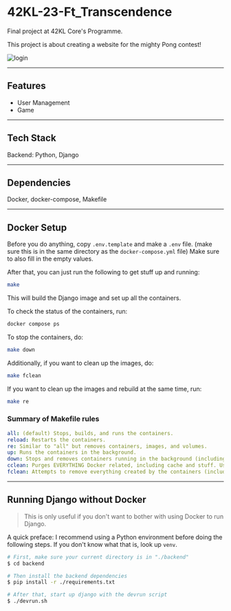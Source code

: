# 42KL-23-Ft_Transcendence

Final project at 42KL Core's Programme.

This project is about creating a website for the mighty Pong contest!

![login](https://github.com/user-attachments/assets/88dfcfcd-0844-4a23-878c-e1e247b02007)

_____

## Features
* User Management
* Game

_______
## Tech Stack
Backend: Python, Django

________
## Dependencies
Docker, docker-compose, Makefile

______
## Docker Setup
Before you do anything, copy `.env.template` and make a `.env` file. (make sure this is in the same directory as the `docker-compose.yml` file)
Make sure to also fill in the empty values.

After that, you can just run the following to get stuff up and running:
```sh
make
```
This will build the Django image and set up all the containers.

To check the status of the containers, run:
```sh
docker compose ps
```

To stop the containers, do:
```sh
make down
```

Additionally, if you want to clean up the images, do:
```sh
make fclean
```

If you want to clean up the images and rebuild at the same time, run:
```sh
make re
```

### Summary of Makefile rules
```yaml
all: (default) Stops, builds, and runs the containers.
reload: Restarts the containers.
re: Similar to "all" but removes containers, images, and volumes.
up: Runs the containers in the background.
down: Stops and removes containers running in the background (including networks)
cclean: Purges EVERYTHING Docker related, including cache and stuff. Use with caution.
fclean: Attempts to remove everything created by the containers (including volumes and images)
```

______
## Running Django without Docker
> This is only useful if you don't want to bother with using Docker to run Django.

A quick preface:
I recommend using a Python environment before doing the following steps.
If you don't know what that is, look up `venv`.

```sh
# First, make sure your current directory is in "./backend"
$ cd backend

# Then install the backend dependencies
$ pip install -r ./requirements.txt

# After that, start up django with the devrun script
$ ./devrun.sh
```
